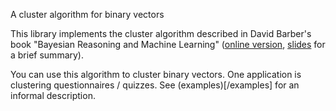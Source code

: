 A cluster algorithm for binary vectors

This library implements the cluster algorithm described in David Barber's book "Bayesian Reasoning and Machine Learning" ([online version](http://web4.cs.ucl.ac.uk/staff/D.Barber/textbook/090310.pdf), [slides](http://www.vis.uky.edu/~cheung/courses/ee639_fall13/Notes/MixtureModel.pdf) for a brief summary).

You can use this algorithm to cluster binary vectors. One application is clustering questionnaires / quizzes. See (examples)[/examples] for an informal description.

